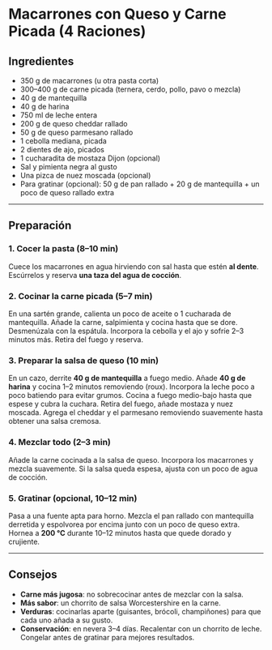 # Macarrones con Queso y Carne Picada (4 Raciones)

## Ingredientes
- 350 g de macarrones (u otra pasta corta)
- 300–400 g de carne picada (ternera, cerdo, pollo, pavo o mezcla)
- 40 g de mantequilla
- 40 g de harina
- 750 ml de leche entera
- 200 g de queso cheddar rallado
- 50 g de queso parmesano rallado
- 1 cebolla mediana, picada
- 2 dientes de ajo, picados
- 1 cucharadita de mostaza Dijon (opcional)
- Sal y pimienta negra al gusto
- Una pizca de nuez moscada (opcional)
- Para gratinar (opcional): 50 g de pan rallado + 20 g de mantequilla + un poco de queso rallado extra

---

## Preparación

### 1. Cocer la pasta (8–10 min)
Cuece los macarrones en agua hirviendo con sal hasta que estén **al dente**. Escúrrelos y reserva **una taza del agua de cocción**.

### 2. Cocinar la carne picada (5–7 min)
En una sartén grande, calienta un poco de aceite o 1 cucharada de mantequilla. Añade la carne, salpimienta y cocina hasta que se dore. Desmenúzala con la espátula. Incorpora la cebolla y el ajo y sofríe 2–3 minutos más. Retira del fuego y reserva.

### 3. Preparar la salsa de queso (10 min)
En un cazo, derrite **40 g de mantequilla** a fuego medio. Añade **40 g de harina** y cocina 1–2 minutos removiendo (roux). Incorpora la leche poco a poco batiendo para evitar grumos. Cocina a fuego medio-bajo hasta que espese y cubra la cuchara. Retira del fuego, añade mostaza y nuez moscada. Agrega el cheddar y el parmesano removiendo suavemente hasta obtener una salsa cremosa.

### 4. Mezclar todo (2–3 min)
Añade la carne cocinada a la salsa de queso. Incorpora los macarrones y mezcla suavemente. Si la salsa queda espesa, ajusta con un poco de agua de cocción.

### 5. Gratinar (opcional, 10–12 min)
Pasa a una fuente apta para horno. Mezcla el pan rallado con mantequilla derretida y espolvorea por encima junto con un poco de queso extra. Hornea a **200 °C** durante 10–12 minutos hasta que quede dorado y crujiente.

---

## Consejos
- **Carne más jugosa**: no sobrecocinar antes de mezclar con la salsa.
- **Más sabor**: un chorrito de salsa Worcestershire en la carne.
- **Verduras**: cocinarlas aparte (guisantes, brócoli, champiñones) para que cada uno añada a su gusto.
- **Conservación**: en nevera 3–4 días. Recalentar con un chorrito de leche. Congelar antes de gratinar para mejores resultados.
